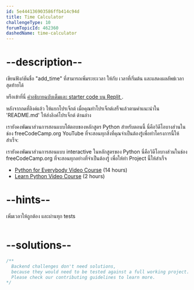 ```yaml
---
id: 5e444136903586ffb414c94d
title: Time Calculator
challengeType: 10
forumTopicId: 462360
dashedName: time-calculator
---
```


# --description--

เขียนฟังก์ชันชื่อ "add_time" ที่สามารถเพิ่มระยะเวลา ให้กับ เวลาที่เริ่มต้น และแสดงผลลัพธ์เวลาสุดท้ายได้


หรือเข้าที่นี่ [ คำอธิบายฉบับเต็มและ starter code บน Replit ](https://replit.com/github/freeCodeCamp/boilerplate-time-calculator).

หลังจากกดที่ลิงค์แล้ว ให้แยกโปรเจ็กต์ เมื่อคุณทำโปรเจ็กต์เสร็จแล้วตามคำแนะนำใน 'README.md' ให้ส่งลิงค์โปรเจ็กต์ ด้านล่าง

เรายังคงพัฒนาส่วนการสอนแบบโต้ตอบของหลักสูตร Python สำหรับตอนนี้ นี่คือวิดีโอบางส่วนในช่อง freeCodeCamp.org YouTube ที่จะสอนทุกสิ่งที่คุณจำเป็นต้องรู้เพื่อทำโครงการนี้ให้สำเร็จ:

เรายังคงพัฒนาส่วนการสอนแบบ interactive ในหลักสูตรของ Python นี่คือวิดีโอบางส่วนในช่อง freeCodeCamp.org ที่จะสอนทุกอย่างที่จำเป็นต้องรู้ เพื่อให้ทำ Project นี้ให้สำเร็จ


<ul>
  <li>
    <a href='https://www.freecodecamp.org/news/python-for-everybody/'>Python for Everybody Video Course</a> (14 hours)
  </li>
  <li>
    <a href='https://www.freecodecamp.org/news/learn-python-basics-in-depth-video-course/'>Learn Python Video Course</a> (2 hours)
  </li>
</ul>

# --hints--

เพิ่มเวลาให้ถูกต้อง และผ่านทุก tests

```js

```

# --solutions--

```js
/**
  Backend challenges don't need solutions,
  because they would need to be tested against a full working project.
  Please check our contributing guidelines to learn more.
*/
```
